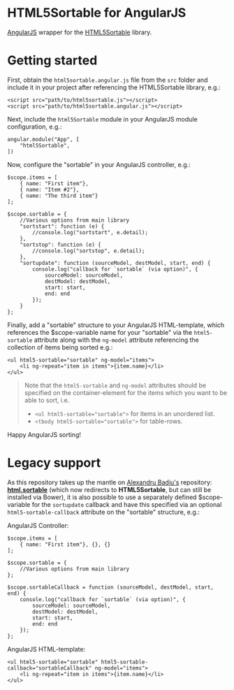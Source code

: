 # HTML5Sortable for AngularJS
[AngularJS](https://angularjs.org/) wrapper for the [HTML5Sortable](https://github.com/lukasoppermann/html5sortable) library.


# Getting started
First, obtain the `html5sortable.angular.js` file from the `src` folder and include it in your project after referencing the HTML5Sortable library, e.g.:

```
<script src="path/to/html5sortable.js"></script>
<script src="path/to/html5sortable.angular.js"></script>
```

Next, include the `html5Sortable` module in your AngularJS module configuration, e.g.:

```
angular.module("App", [
    "html5Sortable",
])
```

Now, configure the "sortable" in your AngularJS controller, e.g.:

```
$scope.items = [
    { name: "First item"},
    { name: "Item #2"},
    { name: "The third item"}
];

$scope.sortable = {
    //Various options from main library
    "sortstart": function (e) {
        //console.log("sortstart", e.detail);
    },
    "sortstop": function (e) {
        //console.log("sortstop", e.detail);
    },
    "sortupdate": function (sourceModel, destModel, start, end) {
        console.log("callback for `sortable` (via option)", {
            sourceModel: sourceModel,
            destModel: destModel,
            start: start,
            end: end
        });
    }
};
```

Finally, add a "sortable" structure to your AngularJS HTML-template, which references the $scope-variable name for your "sortable" via the `html5-sortable` attribute along with the `ng-model` attribute referencing the collection of items being sorted e.g.:

```
<ul html5-sortable="sortable" ng-model="items">
    <li ng-repeat="item in items">{item.name}</li>
</ul>
```

> Note that the `html5-sortable` and `ng-model` attributes should be specified on the container-element for the items which you want to be able to sort, i.e.
> - `<ul html5-sortable="sortable">` for items in an unordered list.
> - `<tbody html5-sortable="sortable">` for table-rows.

Happy AngularJS sorting!

# Legacy support
As this repository takes up the mantle on [Alexandru Badiu's](https://github.com/voidberg) repository: **[html.sortable](https://github.com/voidberg/html5sortable)** (which now redirects to **HTML5Sortable**, but can still be installed via Bower), it is also possible to use a separately defined $scope-variable for the `sortupdate` callback and have this specified via an optional `html5-sortable-callback` attribute on the "sortable" structure, e.g.:

AngularJS Controller:
```
$scope.items = [
    { name: "First item"}, {}, {}
];

$scope.sortable = {
    //Various options from main library
};

$scope.sortableCallback = function (sourceModel, destModel, start, end) {
    console.log("callback for `sortable` (via option)", {
        sourceModel: sourceModel,
        destModel: destModel,
        start: start,
        end: end
    });
};
```

AngularJS HTML-template:
```
<ul html5-sortable="sortable" html5-sortable-callback="sortableCallback" ng-model="items">
    <li ng-repeat="item in items">{item.name}</li>
</ul>
```